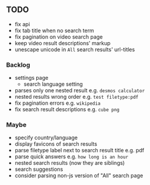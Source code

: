## TODO

-   fix api
-   fix tab title when no search term
-   fix pagination on video search page
-   keep video result descriptions' markup
-   unescape unicode in `All` search results' url-titles

### Backlog

-   settings page
    -   search language setting
-   parses only one nested result e.g. `desmos calculator`
-   nested results wrong order e.g. `test filetype:pdf`
-   fix pagination errors e.g. `wikipedia`
-   fix search result descriptions e.g. `cube png`

### Maybe

-   specify country/language
-   display favicons of search results
-   parse filetype label next to search result title e.g. pdf
-   parse quick answers e.g. `how long is an hour`
-   nested search results (now they are siblings)
-   search suggestions
-   consider parsing non-js version of "All" search page
